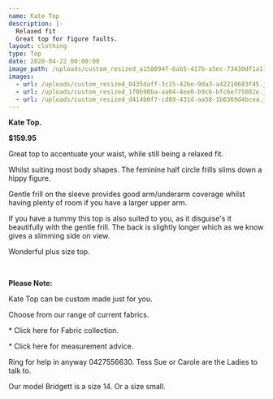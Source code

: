 ```yaml
---
name: Kate Top
description: |-
  Relaxed fit
  Great top for figure faults.
layout: clothing
type: Top
date: 2020-04-22 00:00:00
image_path: /uploads/custom_resized_a158094f-6ab5-417b-a5ec-73430df1a11e.jpg
images:
  - url: /uploads/custom_resized_0435daff-3c15-42be-9da3-a42210683f45.jpg
  - url: /uploads/custom_resized_1f0b98ba-aa04-4ee0-b9c6-bfc6e775082e.jpg
  - url: /uploads/custom_resized_d414b0f7-cd89-431d-aa58-1b6369d4bcea.jpg
---
```


**Kate Top.**

**$159.95**

Great top to accentuate your waist, while still being a relaxed fit.

Whilst suiting most body shapes. The feminine half circle frills slims down a hippy figure.&nbsp;

Gentle frill on the sleeve provides good arm/underarm coverage whilst having plenty of room if you have a larger upper arm.

If you have a tummy this top is also suited to you, as it disguise's it beautifully with the gentle frill. The back is slightly longer which as we know gives a slimming side on view.&nbsp;

Wonderful plus size top.

&nbsp;

**Please Note:**

Kate Top can be custom made just for you.

Choose from our range of current fabrics.

\* Click here for Fabric collection.

\* Click here for measurement advice.

Ring for help in anyway 0427556630. Tess Sue or Carole are the Ladies to talk to.

Our model Bridgett is a size 14. Or a size small.
